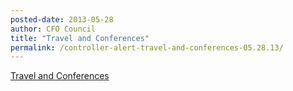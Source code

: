 ```yaml
---
posted-date: 2013-05-28
author: CFO Council
title: "Travel and Conferences"
permalink: /controller-alert-travel-and-conferences-05.28.13/
---
```


[Travel and Conferences](/assets/files/Controller-Alert-Travel-and-Conferences-05.28.13.pdf)
